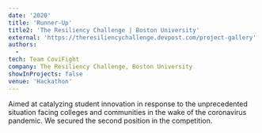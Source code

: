```yaml
---
date: '2020'
title: 'Runner-Up'
title2: 'The Resiliency Challenge | Boston University'
external: 'https://theresiliencychallenge.devpost.com/project-gallery'
authors:
  -
tech: Team CoviFight
company: The Resiliency Challenge, Boston University
showInProjects: false
venue: 'Hackathon'
---
```


Aimed at catalyzing student innovation in response to the unprecedented situation facing colleges and communities in the wake of the coronavirus pandemic. We secured the second position in the competition.
